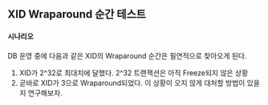 ## XID Wraparound 순간 테스트
#### 시나리오
DB 운영 중에 다음과 같은 XID의 Wraparound 순간은 필연적으로 찾아오게 된다.
1. XID가 2^32로 최대치에 달했다. 2^32 트랜잭션은 아직 Freeze되지 않은 상황
2. 곧바로 XID가 3으로 Wraparound되었다.
이 상황이 오지 않게 대처할 방법이 있을지 연구해보자.
